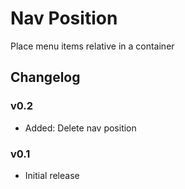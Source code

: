 # Nav Position

Place menu items relative in a container

## Changelog

### v0.2

* Added: Delete nav position

### v0.1

* Initial release